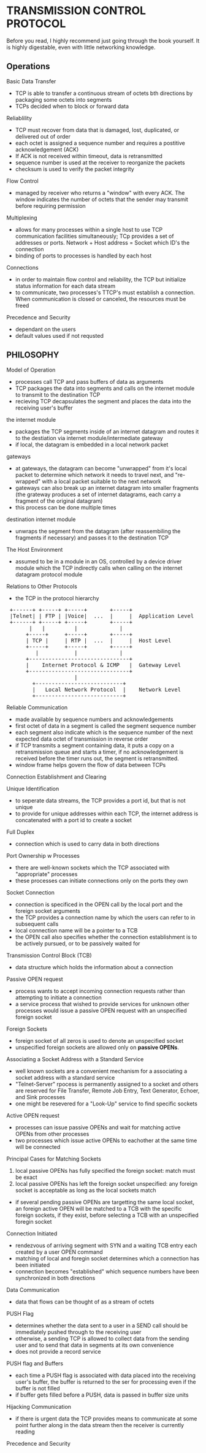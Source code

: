 # TRANSMISSION CONTROL PROTOCOL

Before you read, I highly recommend just going through the book yourself. It is highly digestable, even with little networking knowledge.
 
## Operations

Basic Data Transfer
- TCP is able to transfer a continuous stream of octets bth directions by packaging some octets into segments
- TCPs decided when to block or forward data 

Reliablility
- TCP must recover from data that is damaged, lost, duplicated, or delivered out of order
- each octet is assigned a sequence number and requires a postitive acknowledgement (ACK)
- If ACK is not received within timeout, data is retransmitted
- sequence number is used at the receiver to reorganize the packets
- checksum is used to verify the packet integrity

Flow Control
- managed by receiver who returns a "window" with every ACK. The window indicates the number of octets that the sender may transmit before requiring permission

Multiplexing
- allows for many processes within a single host to use TCP communication facilities simultaneously; TCp provides a set of addresses or ports. Network + Host address = Socket which ID's the connection
- binding of ports to processes is handled by each host

Connections
- in order to maintain flow control and reliability, the TCP but initialize status information for each data stream
- to communicate, two processes's TTCP's must establish a connection. When communication is closed or canceled, the resources must be freed

Precedence and Security
- dependant on the users
- default values used if not requsted

## PHILOSOPHY

Model of Operation
- processes call TCP and pass buffers of data as arguments
- TCP packages the data into segments and calls on the internet module to transmit to the destination TCP
- recieving TCP decapsulates the segment and places the data into the receiving user's buffer

the internet module 
- packages the TCP segments inside of an internet datagram and routes it to the destiation via internet module/intermediate gateway
- if local, the datagram is embedded in a local network packet

gateways
- at gateways, the datagram can become "unwrapped" from it's local packet to determine which network it needs to travel next, and "re-wrapped" with a local packet suitable to the next network
- gateways can also break up an internet datagram into smaller fragments (the grateway produces a set of internet datagrams, each carry a fragment of the original datagram)
- this process can be done multiple times

destination internet module
- unwraps the segment from the datagram (after reassembiling the fragments if necessary) and passes it to the destination TCP

The Host Environment
- assumed to be in a module in an OS, controlled by a device driver module which the TCP indirectly calls when calling on the internet datagram protocol module

Relations to Other Protocols
- the TCP in the protocol hierarchy
<pre>
 +------+ +-----+ +-----+       +-----+
 |Telnet| | FTP | |Voice|  ...  |     |  Application Level
 +------+ +-----+ +-----+       +-----+
       |   |         |             |
      +-----+     +-----+       +-----+
      | TCP |     | RTP |  ...  |     |  Host Level
      +-----+     +-----+       +-----+
         |           |             |
      +-------------------------------+
      |    Internet Protocol & ICMP   |  Gateway Level
      +-------------------------------+
                     |
        +---------------------------+
        |   Local Network Protocol  |    Network Level
        +---------------------------+
</pre>

Reliable Communication
- made available by sequence numbers and acknowledgements
- first octet of data in a segment is called the segment sequence number
- each segment also indicate which is the sequence number of the next expected data octet of transmission in reverse order
- if TCP transmits a segment containing data, it puts a copy on a retransmission queue and starts a timer, if no acknowledgement is received before the timer runs out, the segment is retransmitted.
- window frame helps govern the flow of data between TCPs

Connection Establishment and Clearing

Unique Identification
- to seperate data streams, the TCP provides a port id, but that is not unique
- to provide for unique addresses within each TCP, the internet address is concatenated with a port id to create a socket

Full Duplex
- connection which is used to carry data in both directions

Port Ownership w Processes
- there are well-known sockets which the TCP associated with "appropriate" processes
- these processes can initiate connections only on the ports they own

Socket Connection
- connection is specificed in the OPEN call by the local port and the foreign socket arguments
- the TCP provides a connection name by which the users can refer to in subsequent calls
- local connection name will be a pointer to a TCB
- the OPEN call also specifies whether the connection establishment is to be actively pursued, or to be passively waited for

Transmission Control Block (TCB)
- data structure which holds the information about a connection

Passive OPEN request
- process wants to accept incoming connection requests rather than attempting to initiate a connection
- a service process that wished to provide services for unknown other processes would issue a passive OPEN request with an unspecified foreign socket

Foreign Sockets
- foreign socket of all zeros is used to denote an unspecified socket
- unspecified foreign sockets are allowed only on **passive OPENs**.

Associating a Socket Address with a Standard Service
- well known sockets are a convenient mechanism for a associating a socket address with a standard service
- "Telnet-Server" rpocess is permanently assigned to a socket and others are reserved for File Transfer, Remote Job Entry, Text Generator, Echoer, and Sink processes
- one might be resevered for a "Look-Up" service to find specific sockets

Active OPEN request
- processes can issue passive OPENs and wait for matching active OPENs from other processes
- two processes which issue active OPENs to eachother at the same time will be connected

Principal Cases for Matching Sockets
1. local passive OPENs has fully specified the foreign socket: match must be exact
2. local passive OPENs has left the foreign socket unspecified: any foreign socket is acceptable as long as the local sockets match
- if several pending passive OPENs are targetting the same local socket, an foreign active OPEN will be matched to a TCB with the specific foreign sockets, if they exist, before selecting a TCB with an unspecified foregin socket

Connection Initiated
- rendezvous of arriving segment with SYN and a waiting TCB entry each created by a user OPEN command
- matching of local and foregin socket determines which a connection has been initiated
- connection becomes "established" which sequence numbers have been synchronized in both directions

Data Communication
- data that flows can be thought of as a stream of octets

PUSH Flag
- determines whether the data sent to a user in a SEND call should be immediately pushed through to the receiving user
- otherwise, a sending TCP is allowed to collect data from the sending user and to send that data in segments at its own convenience
- does not provide a record service

PUSH flag and Buffers
- each time a PUSH flag is associated with data placed into the receiving user's buffer, the buffer is returned to the ser for processing even if the buffer is not filled
- if buffer gets filled before a PUSH, data is passed in buffer size units

Hijacking Communication
- if there is urgent data the TCP provides means to communicate at some point further along in the data stream then the receiver is currently reading

Precedence and Security 


  










                    



